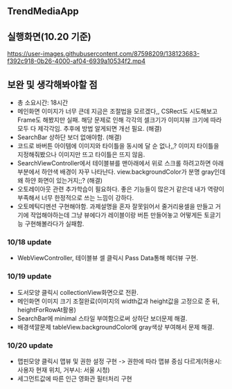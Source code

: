 ## TrendMediaApp

## 실행화면(10.20 기준)

https://user-images.githubusercontent.com/87598209/138123683-f392c918-0b26-4000-af04-6939a10534f2.mp4




## 보완 및 생각해봐야할 점
* 총 소요시간: 18시간
* 메인화면 이미지가 너무 큰데 지금은 조절법을 모르겠다,, CSRect도 시도해보고 Frame도 해봤지만 실패. 해당 문제로 인해 각각의 셀크기가 이미지뷰 크기에 따라 모두 다 제각각임. 추후에 방법 알게되면 개선 필요. (해결)
* SearchBar 상하단 보더 없애야함. (해결)
* 코드로 바버튼 아이템에 이미지와 타이틀을 동시에 달 순 없나,,? 이미지 타이틀을 지정해줘봤으나 이미지만 뜨고 타이틀은 뜨지 않음.
* SearchViewController에서 테이블뷰를 맨아래에서 위로 스크롤 하려고하면 아래부분에서 하얀색 배경이 자꾸 나타난다. view.backgroundColor가 분명 gray인데 왜 하얀 화면이 있는거지;;? (해결)
* 오토레이아웃 관련 추가학습이 필요하다. 좋은 기능들이 많은거 같은데 내가 역량이 부족해서 너무 한정적으로 쓰는 느낌이 강하다.
* 오토메틱디멘션 구현해야함. 과제설명을 혼자 잘못읽어서 줄거리용셀을 만들고 거기에 작업해야하는데 그냥 뷰에다가 레이블이랑 버튼 만들어놓고 어떻게든 토글기능 구현해볼라다가 실패함.

### 10/18 update
* WebViewController, 테이블뷰 셀 클릭시 Pass Data통해 헤더뷰 구현.

### 10/19 update
* 도서모양 클릭시 collectionView화면으로 전환.
* 메인화면 이미지 크기 조절완료(이미지의 width값과 height값을 고정으로 준 뒤, heightForRowAt활용)
* SearchBar에 minimal 스타일 부여함으로써 상하단 보더문제 해결.
* 배경색깔문제 tableView.backgroundColor에 gray색상 부여해서 문제 해결.

### 10/20 update
* 맵핀모양 클릭시 맵뷰 및 권한 설정 구현 -> 권한에 따라 맵뷰 중심 다르게(허용시: 사용자 현재 위치, 거부시: 서울 시청)
* 세그먼트값에 따른 인근 영화관 필터처리 구현
